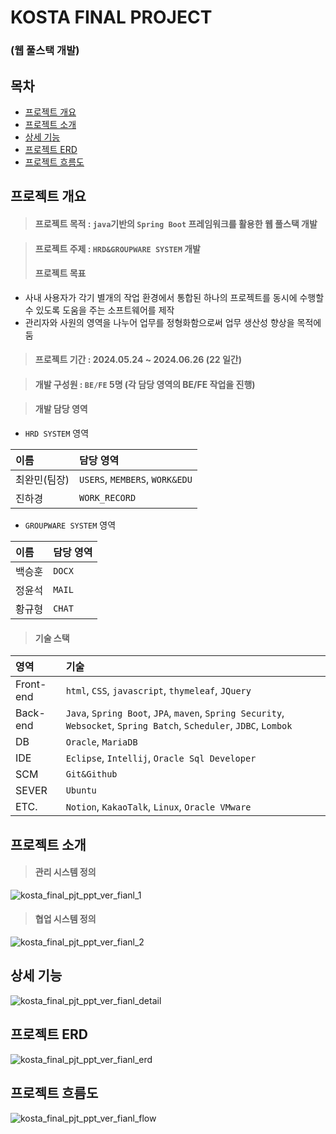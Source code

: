 # KOSTA FINAL PROJECT<br/><h3>(웹 풀스택 개발)</h3>

## 목차
* [프로젝트 개요](#프로젝트-개요)
* [프로젝트 소개](#프로젝트-소개)
* [상세 기능](#상세-기능)
* [프로젝트 ERD](#프로젝트-ERD)
* [프로젝트 흐름도](#프로젝트-흐름도)

## 프로젝트 개요

> #### 프로젝트 목적 : `java`기반의 `Spring Boot` 프레임워크를 활용한 웹 풀스택 개발

> #### 프로젝트 주제 : `HRD&GROUPWARE SYSTEM` 개발
> #### 프로젝트 목표
 * 사내 사용자가 각기 별개의 작업 환경에서 통합된 하나의 프로젝트를 동시에 수행할 수 있도록 도움을 주는 소프트웨어를 제작
 * 관리자와 사원의 영역을 나누어 업무를 정형화함으로써 업무 생산성 향상을 목적에 둠

> #### 프로젝트 기간 : 2024.05.24 ~ 2024.06.26 (22 일간)

> #### 개발 구성원 : `BE/FE` 5명 (각 담당 영역의 BE/FE 작업을 진행)

> #### 개발 담당 영역
 * `HRD SYSTEM` 영역
 
 |이름|담당 영역|
 |:---|:---|
 |최완민(팀장)|`USERS`, `MEMBERS`, `WORK&EDU`|
 |진하경|`WORK_RECORD`|

 * `GROUPWARE SYSTEM` 영역
 
 |이름|담당 영역|
 |:---|:---|
 |백승훈|`DOCX`|
 |정윤석|`MAIL`|
 |황규형|`CHAT`|

> #### 기술 스택

 |영역|기술|
 |:---|:---|
 |Front-end|`html`, `CSS`, `javascript`, `thymeleaf`, `JQuery`|
 |Back-end |`Java`, `Spring Boot`, `JPA`, `maven`, `Spring Security`, `Websocket`, `Spring Batch`, `Scheduler`, `JDBC`, `Lombok`|
 |DB|`Oracle`, `MariaDB` |
 |IDE|`Eclipse`, `Intellij`, `Oracle Sql Developer`|
 |SCM|`Git&Github`|
 |SEVER|`Ubuntu`|
 |ETC.|`Notion`, `KakaoTalk`, `Linux`, `Oracle VMware`|

## 프로젝트 소개
> #### 관리 시스템 정의
![kosta_final_pjt_ppt_ver_fianl_1](https://github.com/choiwanmin/kosta_final_pjt/assets/111493653/4eea3baf-dee1-4870-a23b-0be259766d20)

> #### 협업 시스템 정의
![kosta_final_pjt_ppt_ver_fianl_2](https://github.com/choiwanmin/kosta_final_pjt/assets/111493653/1251d3cb-8b0b-4156-887f-bc72f0a11aac)

## 상세 기능
![kosta_final_pjt_ppt_ver_fianl_detail](https://github.com/choiwanmin/kosta_final_pjt/assets/111493653/d0703273-192e-4ec7-a438-5878009a7adc)
## 프로젝트 ERD
![kosta_final_pjt_ppt_ver_fianl_erd](https://github.com/choiwanmin/kosta_final_pjt/assets/111493653/e12c9fed-4f67-4b2f-a7a6-3d98bfde1fa7)

## 프로젝트 흐름도
![kosta_final_pjt_ppt_ver_fianl_flow](https://github.com/choiwanmin/kosta_final_pjt/assets/111493653/ea5a340a-7cc2-4041-86d2-10a8f2ea69bb)

